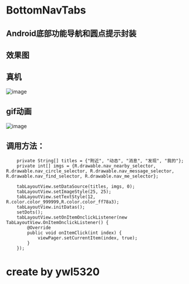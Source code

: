 # BottomNavTabs<br/>
## Android底部功能导航和圆点提示封装<br/>
## 效果图<br/>
## 真机<br/>
![image](https://github.com/wanliyang1990/BottomNavTabs/blob/master/imgs/tabview.png)<br/>
## gif动画<br/>
![image](https://github.com/wanliyang1990/BottomNavTabs/blob/master/imgs/tabview.gif)<br/>


## 调用方法：<br/>

        private String[] titles = {"附近", "动态", "消息", "发现", "我的"};
        private int[] imgs = {R.drawable.nav_nearby_selector, R.drawable.nav_circle_selector, R.drawable.nav_message_selector, R.drawable.nav_find_selector, R.drawable.nav_me_selector};
        
        tabLayoutView.setDataSource(titles, imgs, 0);
        tabLayoutView.setImageStyle(25, 25);
        tabLayoutView.setTextStyle(12, R.color.color_999999,R.color.color_ff78a3);
        tabLayoutView.initDatas();
        setDots();
        tabLayoutView.setOnItemOnclickListener(new TabLayoutView.OnItemOnclickListener() {
            @Override
            public void onItemClick(int index) {
                viewPager.setCurrentItem(index, true);
            }
        });
        

    
# create by ywl5320